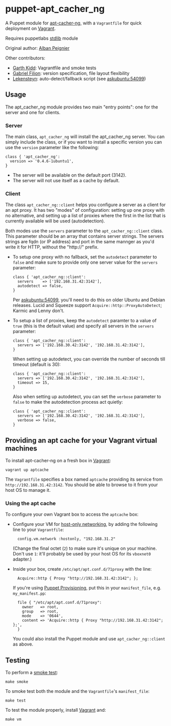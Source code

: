 # puppet-apt_cacher_ng

A Puppet module for [apt-cacher-ng], with a `Vagrantfile` for quick
deployment on [Vagrant].

Requires puppetlabs [stdlib] module

Original author: [Alban Peignier]

Other contributors:

* [Garth Kidd]: Vagrantfile and smoke tests
* [Gabriel Filion]: version specification, file layout flexibility
* [Lekensteyn]: auto-detect/fallback script (see [askubuntu:54099])

## Usage

The apt\_cacher\_ng module provides two main "entry points": one for the server
and one for clients.

### Server

The main class, `apt_cacher_ng` will install the apt_cacher_ng server. You can
simply include the class, or if you want to install a specific version you can
use the `version` parameter like the following:

```puppet
class { 'apt_cacher_ng':
  version => '0.4.6-1ubuntu1',
}
```

* The server will be available on the default port (3142).
* The server will not use itself as a cache by default.

### Client

The class `apt_cacher_ng::client` helps you configure a server as a client
for an apt proxy. It has two "modes" of configuration: setting up one proxy
with no alternative, and setting up a list of proxies where the first in the
list that is currently available will be used (autodetection).

Both modes use the `servers` parameter to the `apt_cacher_ng::client` class.
This parameter should be an array that contains server strings. The servers
strings are fqdn (or IP address) and port in the same mannger as you'd write
it for HTTP, without the "http://" prefix.

* To setup one proxy with no fallback, set the `autodetect` parameter to
  `false` and make sure to provide only one server value for the `servers`
  parameter:

    ```puppet
    class { 'apt_cacher_ng::client':
      servers    => ['192.168.31.42:3142'],
      autodetect => false,
    }
    ```

  Per [askubuntu:54099], you'll need to do this on older Ubuntu and Debian
  releases. Lucid and Squeeze support `Acquire::http::ProxyAutoDetect`;
  Karmic and Lenny don't.

* To setup a list of proxies, keep the `autodetect` paramter to a value of
  `true` (this is the default value) and specify all servers in the `servers`
  parameter:

    ```puppet
    class { 'apt_cacher_ng::client':
      servers => ['192.168.30.42:3142', '192.168.31.42:3142'],
    }
    ```

  When setting up autodetect, you can override the number of seconds till
  timeout (default is 30):

    ```puppet
    class { 'apt_cacher_ng::client':
      servers => ['192.168.30.42:3142', '192.168.31.42:3142'],
      timeout => 15,
    }
    ```

  Also when setting up autodetect, you can set the `verbose` parameter to
  `false` to make the autodetection process act quietly:

    ```puppet
    class { 'apt_cacher_ng::client':
      servers => ['192.168.30.42:3142', '192.168.31.42:3142'],
      verbose => false,
    }
    ```

## Providing an apt cache for your Vagrant virtual machines

To install apt-cacher-ng on a fresh box in [Vagrant]:

    vagrant up aptcache

The `Vagrantfile` specifies a box named `aptcache` providing its service
from `http://192.168.31.42:3142`. You should be able to browse to it from
your host OS to manage it.

### Using the apt cache

To configure your own Vagrant box to access the `aptcache` box:

* Configure your VM for [host-only networking], by adding the following line
  to your `Vagrantfile`:

        config.vm.network :hostonly, "192.168.31.2"

    (Change the final octet (`2`) to make sure it's unique on your machine. 
    Don't use `1`: it'll probably be used by your host OS for its `vboxnet0`
    adapter.)

* Inside your box, create `/etc/apt/apt.conf.d/71proxy` with the line:

        Acquire::http { Proxy "http://192.168.31.42:3142"; };

    If you're using [Puppet Provisioning], put this in your `manifest_file`, 
    e.g. `my_manifest.pp`:

        file { "/etc/apt/apt.conf.d/71proxy": 
          owner   => root,
          group   => root,
          mode    => '0644',
          content => 'Acquire::http { Proxy "http://192.168.31.42:3142"; };',
        }

    You could also install the Puppet module and use `apt_cacher_ng::client`
    as above.

## Testing

To perform a [smoke test]: 

    make smoke

To smoke test both the module and the `Vagrantfile`'s `manifest_file`:

    make test

To test the module properly, install [Vagrant] and:

    make vm

[apt-cacher-ng]: http://www.unix-ag.uni-kl.de/~bloch/acng/
[smoke test]: http://docs.puppetlabs.com/guides/tests_smoke.htm
[stdlib]: https://github.com/puppetlabs/puppetlabs-stdlib
[Alban Peignier]: https://github.com/albanpeignier
[Garth Kidd]: https://github.com/garthk
[Gabriel Filion]: https://github.com/lelutin
[Lekensteyn]: http://www.lekensteyn.nl/
[Vagrant]: http://vagrantup.com/
[host-only networking]: http://vagrantup.com/docs/host_only_networking.html
[askubuntu:54099]: http://askubuntu.com/a/54099
[Puppet Provisioning]: http://vagrantup.com/docs/provisioners/puppet.html
